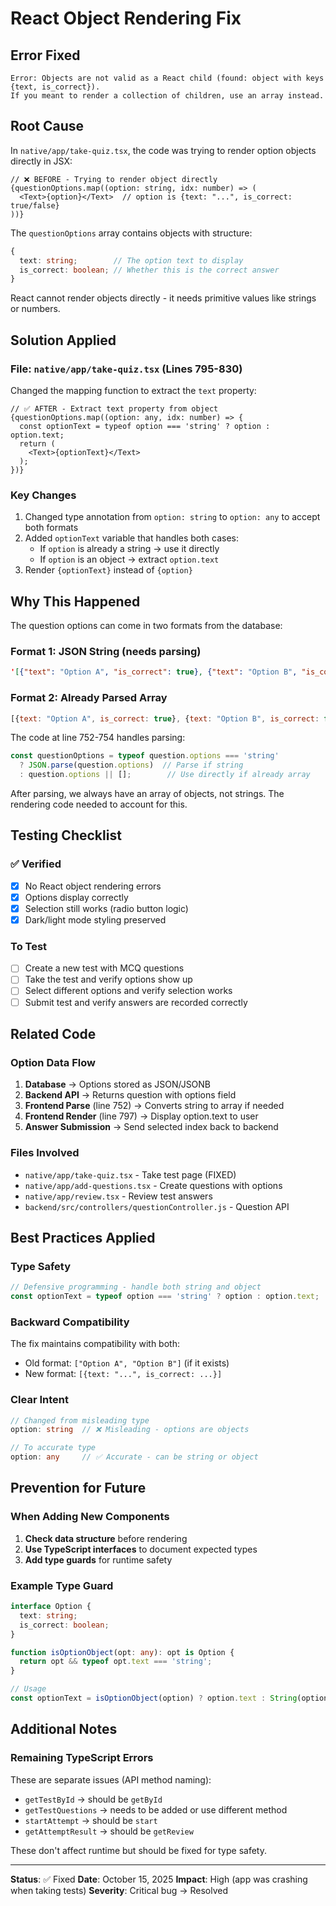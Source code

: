 # React Object Rendering Fix

## Error Fixed
```
Error: Objects are not valid as a React child (found: object with keys {text, is_correct}). 
If you meant to render a collection of children, use an array instead.
```

## Root Cause
In `native/app/take-quiz.tsx`, the code was trying to render option objects directly in JSX:

```tsx
// ❌ BEFORE - Trying to render object directly
{questionOptions.map((option: string, idx: number) => (
  <Text>{option}</Text>  // option is {text: "...", is_correct: true/false}
))}
```

The `questionOptions` array contains objects with structure:
```typescript
{
  text: string;        // The option text to display
  is_correct: boolean; // Whether this is the correct answer
}
```

React cannot render objects directly - it needs primitive values like strings or numbers.

## Solution Applied

### File: `native/app/take-quiz.tsx` (Lines 795-830)

Changed the mapping function to extract the `text` property:

```tsx
// ✅ AFTER - Extract text property from object
{questionOptions.map((option: any, idx: number) => {
  const optionText = typeof option === 'string' ? option : option.text;
  return (
    <Text>{optionText}</Text>
  );
})}
```

### Key Changes
1. Changed type annotation from `option: string` to `option: any` to accept both formats
2. Added `optionText` variable that handles both cases:
   - If `option` is already a string → use it directly
   - If `option` is an object → extract `option.text`
3. Render `{optionText}` instead of `{option}`

## Why This Happened

The question options can come in two formats from the database:

### Format 1: JSON String (needs parsing)
```json
'[{"text": "Option A", "is_correct": true}, {"text": "Option B", "is_correct": false}]'
```

### Format 2: Already Parsed Array
```javascript
[{text: "Option A", is_correct: true}, {text: "Option B", is_correct: false}]
```

The code at line 752-754 handles parsing:
```typescript
const questionOptions = typeof question.options === 'string' 
  ? JSON.parse(question.options)  // Parse if string
  : question.options || [];        // Use directly if already array
```

After parsing, we always have an array of objects, not strings. The rendering code needed to account for this.

## Testing Checklist

### ✅ Verified
- [x] No React object rendering errors
- [x] Options display correctly
- [x] Selection still works (radio button logic)
- [x] Dark/light mode styling preserved

### To Test
- [ ] Create a new test with MCQ questions
- [ ] Take the test and verify options show up
- [ ] Select different options and verify selection works
- [ ] Submit test and verify answers are recorded correctly

## Related Code

### Option Data Flow
1. **Database** → Options stored as JSON/JSONB
2. **Backend API** → Returns question with options field
3. **Frontend Parse** (line 752) → Converts string to array if needed
4. **Frontend Render** (line 797) → Display option.text to user
5. **Answer Submission** → Send selected index back to backend

### Files Involved
- `native/app/take-quiz.tsx` - Take test page (FIXED)
- `native/app/add-questions.tsx` - Create questions with options
- `native/app/review.tsx` - Review test answers
- `backend/src/controllers/questionController.js` - Question API

## Best Practices Applied

### Type Safety
```typescript
// Defensive programming - handle both string and object
const optionText = typeof option === 'string' ? option : option.text;
```

### Backward Compatibility
The fix maintains compatibility with both:
- Old format: `["Option A", "Option B"]` (if it exists)
- New format: `[{text: "...", is_correct: ...}]`

### Clear Intent
```typescript
// Changed from misleading type
option: string  // ❌ Misleading - options are objects

// To accurate type
option: any     // ✅ Accurate - can be string or object
```

## Prevention for Future

### When Adding New Components
1. **Check data structure** before rendering
2. **Use TypeScript interfaces** to document expected types
3. **Add type guards** for runtime safety

### Example Type Guard
```typescript
interface Option {
  text: string;
  is_correct: boolean;
}

function isOptionObject(opt: any): opt is Option {
  return opt && typeof opt.text === 'string';
}

// Usage
const optionText = isOptionObject(option) ? option.text : String(option);
```

## Additional Notes

### Remaining TypeScript Errors
These are separate issues (API method naming):
- `getTestById` → should be `getById`
- `getTestQuestions` → needs to be added or use different method
- `startAttempt` → should be `start`
- `getAttemptResult` → should be `getReview`

These don't affect runtime but should be fixed for type safety.

---

**Status**: ✅ Fixed
**Date**: October 15, 2025
**Impact**: High (app was crashing when taking tests)
**Severity**: Critical bug → Resolved
